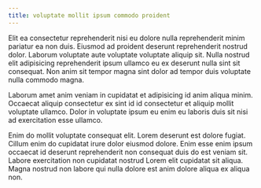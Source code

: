 ```yaml
---
title: voluptate mollit ipsum commodo proident
---
```


Elit ea consectetur reprehenderit nisi eu dolore nulla reprehenderit minim pariatur ea non duis. Eiusmod ad proident deserunt reprehenderit nostrud dolor. Laborum voluptate aute voluptate voluptate aliquip sit. Nulla nostrud elit adipisicing reprehenderit ipsum ullamco eu ex deserunt nulla sint sit consequat. Non anim sit tempor magna sint dolor ad tempor duis voluptate nulla commodo magna.

Laborum amet anim veniam in cupidatat et adipisicing id anim aliqua minim. Occaecat aliquip consectetur ex sint id id consectetur et aliquip mollit voluptate ullamco. Dolor in voluptate ipsum eu enim eu laboris duis sit nisi ad exercitation esse ullamco.

Enim do mollit voluptate consequat elit. Lorem deserunt est dolore fugiat. Cillum enim do cupidatat irure dolor eiusmod dolore. Enim esse enim ipsum occaecat id deserunt reprehenderit non consequat duis do est veniam sit. Labore exercitation non cupidatat nostrud Lorem elit cupidatat sit aliqua. Magna nostrud non labore qui nulla dolore est anim dolore aliqua ex aliqua non.